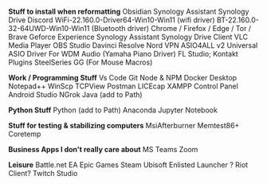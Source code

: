 **Stuff to install when reformatting**
Obsidian
Synology Assistant
Synology Drive
Discord
WiFi-22.160.0-Driver64-Win10-Win11 (wifi driver)
BT-22.160.0-32-64UWD-Win10-Win11 (Bluetooth driver)
Chrome / Firefox / Edge / Tor / Brave
Geforce Experience
Synology Assistant
Synology Drive Client
VLC Media Player
OBS Studio
Davinci Resolve
Nord VPN
ASIO4ALL v2 Universal ASIO Driver For WDM Audio (Yamaha Piano Driver)
FL Studio; Kontakt Plugins
SteelSeries GG (For Mouse Macros)


**Work / Programming Stuff**
Vs Code
Git
Node & NPM
Docker Desktop
Notepad++
WinScp
TCPView
Postman
LICEcap
XAMPP Control Panel
Android Studio
NGrok
Java (add to Path)


**Python Stuff**
Python (add to Path)
Anaconda
Jupyter Notebook


**Stuff for testing & stabilizing computers**
MsiAfterburner
Memtest86+
Coretemp


**Business Apps I don't really care about**
MS Teams
Zoom



**Leisure**
Battle.net
EA
Epic Games
Steam
Ubisoft
Enlisted Launcher ?
Riot Client?
Twitch Studio
